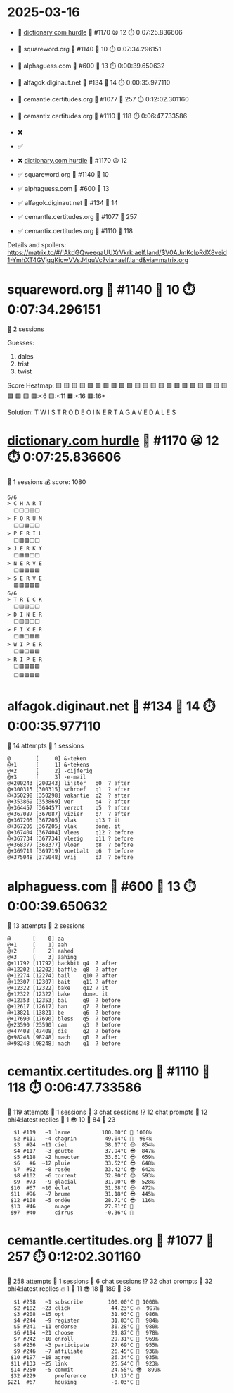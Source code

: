 # 2025-03-16

- 🔗 [dictionary.com hurdle](https://play.dictionary.com/games/todays-hurdle) 🧩 #1170 😦 12 ⏱️ 0:07:25.836606
- 🔗 squareword.org 🧩 #1140 🥳 10 ⏱️ 0:07:34.296151
- 🔗 alphaguess.com 🧩 #600 🥳 13 ⏱️ 0:00:39.650632
- 🔗 alfagok.diginaut.net 🧩 #134 🥳 14 ⏱️ 0:00:35.977110
- 🔗 cemantle.certitudes.org 🧩 #1077 🥳 257 ⏱️ 0:12:02.301160
- 🔗 cemantix.certitudes.org 🧩 #1110 🥳 118 ⏱️ 0:06:47.733586

- ❌
- ✅

- ❌ [dictionary.com hurdle](https://play.dictionary.com/games/todays-hurdle) 🧩 #1170 😦 12
- ✅ squareword.org 🧩 #1140 🥳 10
- ✅ alphaguess.com 🧩 #600 🥳 13
- ✅ alfagok.diginaut.net 🧩 #134 🥳 14
- ✅ cemantle.certitudes.org 🧩 #1077 🥳 257
- ✅ cemantix.certitudes.org 🧩 #1110 🥳 118

Details and spoilers: https://matrix.to/#/!AkdGQweeqaUUXrVkrk:aelf.land/$V0AJmKclpRdX8veid1-YmhXT4GVjqqKicwVVsJ4quVc?via=aelf.land&via=matrix.org

# squareword.org 🧩 #1140 🥳 10 ⏱️ 0:07:34.296151

📜 2 sessions

Guesses:
1. dales
2. trist
3. twist

Score Heatmap:
    🟨 🟨 🟨 🟨 🟩
    🟩 🟩 🟩 🟩 🟩
    🟨 🟨 🟨 🟨 🟩
    🟩 🟩 🟩 🟨 🟩
    🟨 🟨 🟩 🟩 🟨
    🟩:<6 🟨:<11 🟧:<16 🟥:16+

Solution:
    T W I S T
    R O D E O
    I N E R T
    A G A V E
    D A L E S

# [dictionary.com hurdle](https://play.dictionary.com/games/todays-hurdle) 🧩 #1170 😦 12 ⏱️ 0:07:25.836606

📜 1 sessions
💰 score: 1080

    6/6
    > C H A R T
      ⬜⬜⬜🟨⬜
    > F O R U M
      ⬜⬜🟩⬜⬜
    > P E R I L
      ⬜🟩🟩⬜⬜
    > J E R K Y
      ⬜🟩🟩⬜⬜
    > N E R V E
      ⬜🟩🟩🟩🟩
    > S E R V E
      🟩🟩🟩🟩🟩
    6/6
    > T R I C K
      ⬜🟨🟨⬜⬜
    > D I N E R
      ⬜🟨🟨⬜⬜
    > F I X E R
      ⬜🟩⬜🟩🟩
    > W I P E R
      ⬜🟩⬜🟩🟩
    > R I P E R
      ⬜🟩🟩🟩🟩
      ⬜🟩🟩🟩🟩

# alfagok.diginaut.net 🧩 #134 🥳 14 ⏱️ 0:00:35.977110

🤔 14 attempts
📜 1 sessions

    @        [     0] &-teken   
    @+1      [     1] &-tekens  
    @+2      [     2] -cijferig 
    @+3      [     3] -e-mail   
    @+200243 [200243] lijster   q0  ? after
    @+300315 [300315] schroef   q1  ? after
    @+350298 [350298] vakantie  q2  ? after
    @+353869 [353869] ver       q4  ? after
    @+364457 [364457] verzot    q5  ? after
    @+367087 [367087] vizier    q7  ? after
    @+367205 [367205] vlak      q13 ? it
    @+367205 [367205] vlak      done. it
    @+367404 [367404] vlees     q12 ? before
    @+367734 [367734] vlezig    q11 ? before
    @+368377 [368377] vloer     q8  ? before
    @+369719 [369719] voetbalt  q6  ? before
    @+375048 [375048] vrij      q3  ? before

# alphaguess.com 🧩 #600 🥳 13 ⏱️ 0:00:39.650632

🤔 13 attempts
📜 2 sessions

    @       [    0] aa      
    @+1     [    1] aah     
    @+2     [    2] aahed   
    @+3     [    3] aahing  
    @+11792 [11792] backbit q4  ? after
    @+12202 [12202] baffle  q8  ? after
    @+12274 [12274] bail    q10 ? after
    @+12307 [12307] bait    q11 ? after
    @+12322 [12322] bake    q12 ? it
    @+12322 [12322] bake    done. it
    @+12353 [12353] bal     q9  ? before
    @+12617 [12617] ban     q7  ? before
    @+13821 [13821] be      q6  ? before
    @+17690 [17690] bless   q5  ? before
    @+23590 [23590] cam     q3  ? before
    @+47408 [47408] dis     q2  ? before
    @+98248 [98248] mach    q0  ? after
    @+98248 [98248] mach    q1  ? before

# cemantix.certitudes.org 🧩 #1110 🥳 118 ⏱️ 0:06:47.733586

🤔 119 attempts
📜 1 sessions
🫧 3 chat sessions
⁉️ 12 chat prompts
🤖 12 phi4:latest replies
🥵  1 😎 10 🥶 84 🧊 23

      $1 #119   ~1 larme          100.00°C 🥳 1000‰
      $2 #111   ~4 chagrin         49.04°C 🥵  984‰
      $3  #24  ~11 ciel            38.17°C 😎  854‰
      $4 #117   ~3 goutte          37.94°C 😎  847‰
      $5 #118   ~2 humecter        33.61°C 😎  659‰
      $6   #6  ~12 pluie           33.52°C 😎  648‰
      $7  #92   ~8 rosée           33.42°C 😎  642‰
      $8 #102   ~6 torrent         32.80°C 😎  593‰
      $9  #73   ~9 glacial         31.90°C 😎  528‰
     $10  #67  ~10 éclat           31.38°C 😎  472‰
     $11  #96   ~7 brume           31.18°C 😎  445‰
     $12 #108   ~5 ondée           28.71°C 😎  116‰
     $13  #46      nuage           27.81°C 🥶
     $97  #40      cirrus          -0.36°C 🧊

# cemantle.certitudes.org 🧩 #1077 🥳 257 ⏱️ 0:12:02.301160

🤔 258 attempts
📜 1 sessions
🫧 6 chat sessions
⁉️ 32 chat prompts
🤖 32 phi4:latest replies
🔥   1 🥵  11 😎  18 🥶 189 🧊  38

      $1 #258   ~1 subscribe        100.00°C 🥳 1000‰
      $2 #182  ~23 click             44.23°C 🔥  997‰
      $3 #208  ~15 opt               31.93°C 🥵  986‰
      $4 #244   ~9 register          31.83°C 🥵  984‰
      $5 #241  ~11 endorse           30.28°C 🥵  980‰
      $6 #194  ~21 choose            29.87°C 🥵  978‰
      $7 #242  ~10 enroll            29.31°C 🥵  969‰
      $8 #256   ~3 participate       27.69°C 🥵  955‰
      $9 #246   ~7 affiliate         26.45°C 🥵  936‰
     $10 #197  ~18 agree             26.34°C 🥵  935‰
     $11 #133  ~25 link              25.54°C 🥵  923‰
     $14 #250   ~5 commit            24.55°C 😎  899‰
     $32 #229      preference        17.17°C 🥶
    $221  #67      housing           -0.03°C 🧊
